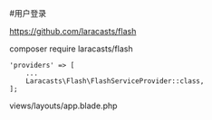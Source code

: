 #用户登录

https://github.com/laracasts/flash

composer require laracasts/flash

```
'providers' => [
	...
    Laracasts\Flash\FlashServiceProvider::class,
];
```

views/layouts/app.blade.php
```

```

